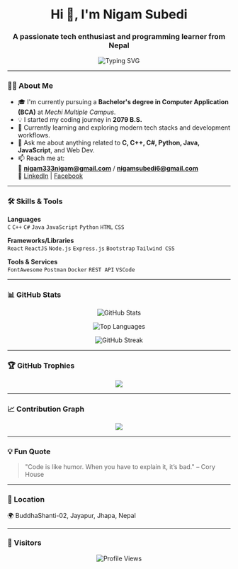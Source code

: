 <h1 align="center">Hi 👋, I'm Nigam Subedi</h1>
<h3 align="center">A passionate tech enthusiast and programming learner from Nepal</h3>

<p align="center">
  <img src="https://readme-typing-svg.demolab.com?font=Fira+Code&pause=1000&color=58A6FF&center=true&vCenter=true&width=435&lines=Student+at+Mechi+Multiple+Campus;Aspiring+Software+Developer;Learning+Every+Day" alt="Typing SVG" />
</p>

---

### 🧑‍💻 About Me

- 🎓 I'm currently pursuing a **Bachelor's degree in Computer Application (BCA)** at *Mechi Multiple Campus*.
- 💡 I started my coding journey in **2079 B.S.**
- 🌱 Currently learning and exploring modern tech stacks and development workflows.
- 💬 Ask me about anything related to **C, C++, C#, Python, Java, JavaScript**, and Web Dev.
- 📫 Reach me at:  
  📧 **nigam333nigam@gmail.com** / **nigamsubedi6@gmail.com**  
  🔗 [LinkedIn](https://www.linkedin.com/in/nigam-subedi-8b65a8323/) | [Facebook](https://www.facebook.com/nigam.subedi.18)

---

### 🛠️ Skills & Tools

**Languages**  
`C` `C++` `C#` `Java` `JavaScript` `Python` `HTML` `CSS`

**Frameworks/Libraries**  
`React` `ReactJS` `Node.js` `Express.js` `Bootstrap` `Tailwind CSS`

**Tools & Services**  
`FontAwesome` `Postman` `Docker` `REST API` `VSCode`

---

### 📊 GitHub Stats

<p align="center">
  <img src="https://github-readme-stats.vercel.app/api?username=nigamsubedi&show_icons=true&theme=github_dark&hide_border=true" alt="GitHub Stats" />
</p>

<p align="center">
  <img src="https://github-readme-stats.vercel.app/api/top-langs/?username=nigamsubedi&layout=compact&theme=github_dark&hide_border=true" alt="Top Languages" />
</p>

<p align="center">
  <img src="https://github-readme-streak-stats.herokuapp.com/?user=nigamsubedi&theme=github-dark-blue&hide_border=true" alt="GitHub Streak" />
</p>

---

### 🏆 GitHub Trophies

<p align="center">
  <img src="https://github-profile-trophy.vercel.app/?username=nigamsubedi&theme=onedark&row=1&no-bg=true&no-frame=true" />
</p>

---

### 📈 Contribution Graph

<p align="center">
  <img src="https://github-readme-activity-graph.vercel.app/graph?username=nigamsubedi&theme=github-compact&hide_border=true" />
</p>

---

### 💡 Fun Quote

> "Code is like humor. When you have to explain it, it’s bad." – Cory House

---

### 📍 Location

🌍 BuddhaShanti-02, Jayapur, Jhapa, Nepal

---

### 🧭 Visitors

<p align="center">
  <img src="https://komarev.com/ghpvc/?username=nigamsubedi&label=Profile+views&color=0e75b6&style=flat" alt="Profile Views" />
</p>
